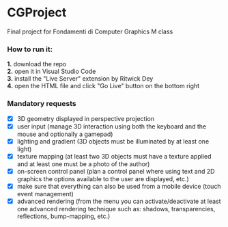# CGProject
Final project for Fondamenti di Computer Graphics M class

### How to run it:
**1.** download the repo  
**2.** open it in Visual Studio Code  
**3.** install the "Live Server" extension by Ritwick Dey  
**4.** open the HTML file and click "Go Live" button on the bottom right  


### Mandatory requests
- [x] 3D geometry displayed in perspective projection
- [x] user input (manage 3D interaction using both the keyboard and the mouse and optionally a gamepad)
- [x] lighting and gradient (3D objects must be illuminated by at least one light)
- [x] texture mapping (at least two 3D objects must have a texture applied and at least one must be a photo of the author)
- [x] on-screen control panel (plan a control panel where using text and 2D graphics the options available to the user are displayed, etc.)
- [x] make sure that everything can also be used from a mobile device (touch event management)
- [x] advanced rendering (from the menu you can activate/deactivate at least one advanced rendering technique such as: shadows, transparencies, reflections, bump-mapping, etc.)